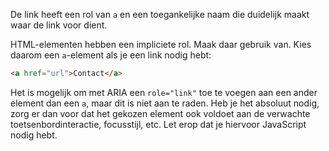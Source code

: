 <!-- @license CC0-1.0 -->

De link heeft een rol van `a` en een toegankelijke naam die duidelijk maakt waar de link voor dient.

HTML-elementen hebben een impliciete rol. Maak daar gebruik van. Kies daarom een `a`-element als je een link nodig hebt:

```html
<a href="url">Contact</a>
```

Het is mogelijk om met ARIA een `role="link"` toe te voegen aan een ander element dan een `a`, maar dit is niet aan te raden. Heb je het absoluut nodig, zorg er dan voor dat het gekozen element ook voldoet aan de verwachte toetsenbordinteractie, focusstijl, etc. Let erop dat je hiervoor JavaScript nodig hebt.
